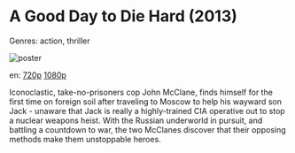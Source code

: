 # A Good Day to Die Hard (2013)

Genres: action, thriller

![poster](http://image.tmdb.org/t/p/w500/7JKli6FqxK6kEsNRUW8JVGmGSNI.jpg)

en:
  [720p](magnet:?xt=urn:btih:38D74DB2DFC8911158763799F2911689D1CA1DB5&tr=udp://glotorrents.pw:6969/announce&tr=udp://tracker.opentrackr.org:1337/announce&tr=udp://torrent.gresille.org:80/announce&tr=udp://tracker.openbittorrent.com:80&tr=udp://tracker.coppersurfer.tk:6969&tr=udp://tracker.leechers-paradise.org:6969&tr=udp://p4p.arenabg.ch:1337&tr=udp://tracker.internetwarriors.net:1337)
  [1080p](magnet:?xt=urn:btih:e65fa726f06082adba2378d42515003c2b85e6c0&dn=A+Good+Day+to+Die+Hard+(2013)+%5B1080p%5D&tr=udp%3A%2F%2Ftracker.yify-torrents.com%2Fannounce&tr=udp%3A%2F%2Fexodus.desync.com%3A6969&tr=udp%3A%2F%2Ftracker.istole.it%3A80&tr=udp%3A%2F%2Ftracker.publicbt.com%3A80&tr=http%3A%2F%2Ffr33dom.h33t.com%3A3310%2Fannounce&tr=udp%3A%2F%2Ftracker.openbittorrent.com%3A80%2Fannounce&tr=udp%3A%2F%2Fcoppersurfer.tk%3A6969%2Fannounce)
  


Iconoclastic, take-no-prisoners cop John McClane, finds himself for the first time on foreign soil after traveling to Moscow to help his wayward son Jack - unaware that Jack is really a highly-trained CIA operative out to stop a nuclear weapons heist. With the Russian underworld in pursuit, and battling a countdown to war, the two McClanes discover that their opposing methods make them unstoppable heroes.